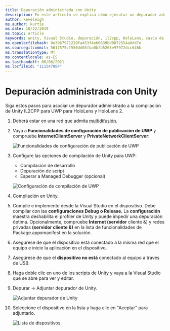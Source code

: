 ```yaml
---
title: Depuración administrada con Unity
description: En este artículo se explica cómo ejecutar un depurador administrado en el proyecto de Unity IL2CPP para UWP.
author: keveleigh
ms.author: kurtie
ms.date: 10/22/2019
ms.topic: article
keywords: unity, Visual Studio, depuración, il2cpp, HoloLens, casco de realidad mixta, casco de realidad mixta de Windows, casco de realidad virtual, UWP
ms.openlocfilehash: 8e3967971220fa453f4e60639bd08f2554a8dd7e
ms.sourcegitcommit: 5617575cf550dd03fba0bfd5263e97972dcc646b
ms.translationtype: MT
ms.contentlocale: es-ES
ms.lasthandoff: 06/06/2021
ms.locfileid: "111547084"
---
```

# <a name="managed-debugging-with-unity"></a>Depuración administrada con Unity

Siga estos pasos para asociar un depurador administrado a la compilación de Unity IL2CPP para UWP para HoloLens y HoloLens 2.

1. Deberá estar en una red que admita [multidifusión.](https://en.wikipedia.org/wiki/Multicast)
2. Vaya a **Funcionalidades de configuración de publicación de UWP** y compruebe **InternetClientServer** y **PrivateNetworkClientServer**:

    ![Funcionalidades de configuración de publicación de UWP](images/il2cpp-debugging-capabilities.png)

3. Configure las opciones de compilación de Unity para UWP:
    - Compilación de desarrollo
    - Depuración de script
    - Esperar a Managed Debugger (opcional)

    ![Configuración de compilación de UWP](images/il2cpp-debugging-build.png)

4. Compilación en Unity.
5. Compile e implemente desde la Visual Studio en el dispositivo. Debe compilar con las **configuraciones Debug** **o Release.** La **configuración** maestra deshabilita el profiler de Unity y puede impedir una depuración óptima. Opcionalmente, compruebe **Internet (servidor** cliente &) y redes privadas **(servidor cliente &)** en la lista de funcionalidades de Package.appxmanifest en la solución.
6. Asegúrese de que el dispositivo está conectado a la misma red que el equipo e inicie la aplicación en el dispositivo.
7. Asegúrese de que el **dispositivo no está** conectado al equipo a través de USB.
8. Haga doble clic en uno de los scripts de Unity y vaya a la Visual Studio que se abre para ver y editar.
9. Depurar -> Adjuntar depurador de Unity.

    ![Adjuntar depurador de Unity](images/il2cpp-debugging-attach.png)

10. Seleccione el dispositivo en la lista y haga clic en "Aceptar" para adjuntarlo.

    ![Lista de dispositivos](images/il2cpp-debugging-machines.png)
